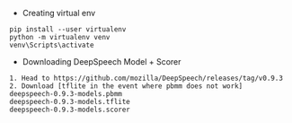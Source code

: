 * Creating virtual env
```
pip install --user virtualenv
python -m virtualenv venv
venv\Scripts\activate
```

* Downloading DeepSpeech Model + Scorer
```
1. Head to https://github.com/mozilla/DeepSpeech/releases/tag/v0.9.3
2. Download [tflite in the event where pbmm does not work]
deepspeech-0.9.3-models.pbmm
deepspeech-0.9.3-models.tflite
deepspeech-0.9.3-models.scorer
```